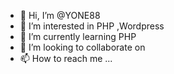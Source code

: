 - 👋 Hi, I’m @YONE88
- 👀 I’m interested in PHP ,Wordpress
- 🌱 I’m currently learning PHP
- 💞️ I’m looking to collaborate on 
- 📫 How to reach me ...

<!---
YONE88/YONE88 is a ✨ special ✨ repository because its `README.md` (this file) appears on your GitHub profile.
You can click the Preview link to take a look at your changes.
--->
